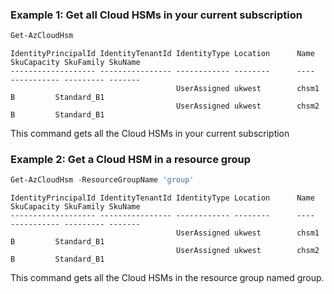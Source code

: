 ### Example 1: Get all Cloud HSMs in your current subscription
```powershell
Get-AzCloudHsm
```

```output
IdentityPrincipalId IdentityTenantId IdentityType Location      Name                 SkuCapacity SkuFamily SkuName
------------------- ---------------- ------------ --------      ----                 ----------- --------- -------
                                     UserAssigned ukwest        chsm1                      B         Standard_B1
                                     UserAssigned ukwest        chsm2                      B         Standard_B1
```

This command gets all the Cloud HSMs in your current subscription

### Example 2:  Get a Cloud HSM in a resource group 
```powershell
Get-AzCloudHsm -ResourceGroupName 'group'
```

```output
IdentityPrincipalId IdentityTenantId IdentityType Location      Name                 SkuCapacity SkuFamily SkuName
------------------- ---------------- ------------ --------      ----                 ----------- --------- -------
                                     UserAssigned ukwest        chsm1                      B         Standard_B1
                                     UserAssigned ukwest        chsm2                      B         Standard_B1
```

This command gets all the Cloud HSMs in the resource group named group.
